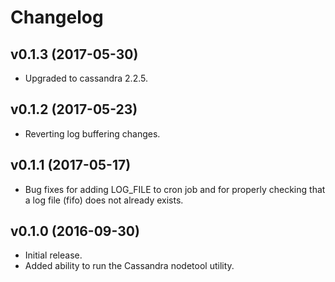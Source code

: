 # Changelog

## v0.1.3 (2017-05-30)
* Upgraded to cassandra 2.2.5.

## v0.1.2 (2017-05-23)
* Reverting log buffering changes.

## v0.1.1 (2017-05-17)
* Bug fixes for adding LOG_FILE to cron job and for properly checking that a
log file (fifo) does not already exists.

## v0.1.0 (2016-09-30)
* Initial release.
* Added ability to run the Cassandra nodetool utility.
